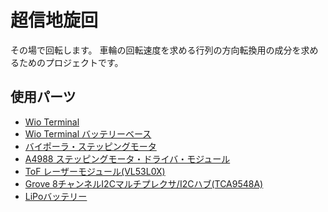# 超信地旋回

その場で回転します。
車輪の回転速度を求める行列の方向転換用の成分を求めるためのプロジェクトです。

## 使用パーツ

* [Wio Terminal](https://www.switch-science.com/catalog/6360/)
* [Wio Terminal バッテリーベース](https://www.switch-science.com/catalog/6816/)
* [バイポーラ・ステッピングモータ](https://jp.misumi-ec.com/vona2/detail/221005433134/?HissuCode=SS2421-5041)
* [A4988 ステッピングモータ・ドライバ・モジュール](https://amzn.to/39Z4EZu)
* [ToF レーザーモジュール(VL53L0X)](https://www.amazon.co.jp/gp/product/B08NDN4L9H/)
* [Grove 8チャンネルI2Cマルチプレクサ/I2Cハブ(TCA9548A)](https://eleshop.jp/shop/g/gK2C313/)
* [LiPoバッテリー](https://amzn.to/3DF7PCH)
